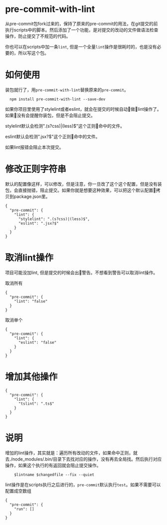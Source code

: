 # pre-commit-with-lint

从pre-commit包fork过来的，保持了原来的pre-commit的用法，在git提交的前执行scripts中的脚本。然后添加了一个功能，是对提交的改动的文件做语法检查操作，防止提交了不规范的代码。

你也可以在scripts中加一条`lint`, 但是一个全量`lint`操作是很耗时的，也是没有必要的，所以写这个包。

# 如何使用

装包就行了，用`pre-commit-with-lint`替换原来的`pre-commit`。
```
  npm install pre-commit-with-lint --save-dev
```
如果你项目里使用了stylelint或者eslint，就会在提交的时候自动做lint操作了。如果没有会提醒你装包，但是不会阻止提交。

stylelint默认会检测".(s?css)|(less)$"这个正则命中的文件。

eslint默认会检测".jsx?$"这个正则命中的文件。

如果lint报错会阻止本次提交。

# 修改正则字符串

默认的配置像这样，可以修改，但是注意，你一旦改了这个这个配置，但是没有装包，会直接抛错，阻止提交。如果你就是想要这种效果，可以把这个默认配置拷贝到package.json里。
```
{
  "pre-commit": {
    "lint": {
      "stylelint": ".(s?css)|(less)$",
      "eslint": ".jsx?$"
    }
  }
}
```

# 取消lint操作

项目可能没加lint, 但是提交的时候会出警告。不想看到警告可以取消lint操作。

取消所有
```
{
  "pre-commit": {
    "lint": "false"
  }
}
```

取消单个
```
{
  "pre-commit": {
    "lint": {
      "eslint": "false"
    }
  }
}
```

# 增加其他操作
```
{
  "pre-commit": {
    "lint": {
      "tslint": ".ts$"
    }
  }
}
```

# 说明

增加的lint操作，其实就是：遍历所有改动的文件，如果命中正则，就去./node_modules/.bin/目录下去找对应的操作，没有再去全局找。然后执行对应操作，如果这个执行的有返回就会阻止提交操作。
```
    $lintname $changedfile --fix --quiet
```

lint操作是在scripts执行之后进行的，`pre-commit`默认执行`test`。如果不需要可以配置成空数组
```
{
  "pre-commit": {
    "run": []
  }
}
```